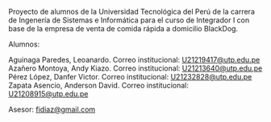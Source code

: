 Proyecto de alumnos de la Universidad Tecnológica del Perú de la carrera de Ingenería de Sistemas e Informática para el curso de Integrador I con base de la empresa de venta de comida rápida a domicilio BlackDog.

Alumnos:

Aguinaga Paredes, Leoanardo. Correo institucional: U21219417@utp.edu.pe
Azañero Montoya, Andy Kiazo. Correo institucional: U21213640@utp.edu.pe
Pérez López, Danfer Victor. Correo institucional: U21232828@utp.edu.pe
Zapata Asencio, Anderson David. Correo institucional: U21208915@utp.edu.pe

Asesor: fidiaz@gmail.com
